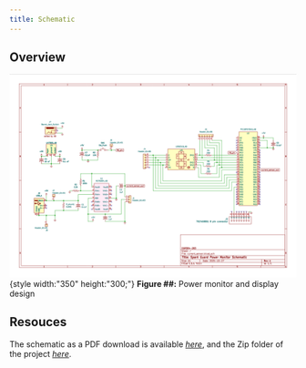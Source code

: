```yaml
---
title: Schematic
---
```

## Overview
![schematic](Screenshot.png){style width:"350" height:"300;"}
**Figure ##:** Power monitor and display design


## Resouces

The schematic as a PDF download is available [*here*](current_sensor.pdf), and the Zip folder of the project [*here*](current_sensorp.zip).
